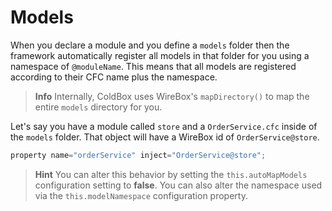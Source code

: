 # Models

When you declare a module and you define a `models` folder then the framework automatically register all models in that folder for you using a namespace of `@moduleName`.  This means that all models are registered according to their CFC name plus the namespace.

> **Info** Internally, ColdBox uses WireBox's `mapDirectory()` to map the entire `models` directory for you.

 Let's say you have a module called `store` and a `OrderService.cfc` inside of the `models` folder.  That object will have a WireBox id of `OrderService@store`.
 
```js
property name="orderService" inject="OrderService@store";
```

> **Hint** You can alter this behavior by setting the `this.autoMapModels` configuration setting to **false**. You can also alter the namespace used via the `this.modelNamespace` configuration property.